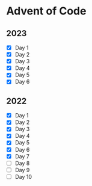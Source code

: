 # Advent of Code 

## 2023
- [x] Day  1
- [x] Day  2
- [x] Day  3
- [x] Day  4
- [x] Day  5
- [x] Day  6

## 2022
- [x] Day  1
- [x] Day  2
- [x] Day  3
- [x] Day  4
- [x] Day  5
- [x] Day  6
- [x] Day  7
- [ ] Day  8
- [ ] Day  9
- [ ] Day 10